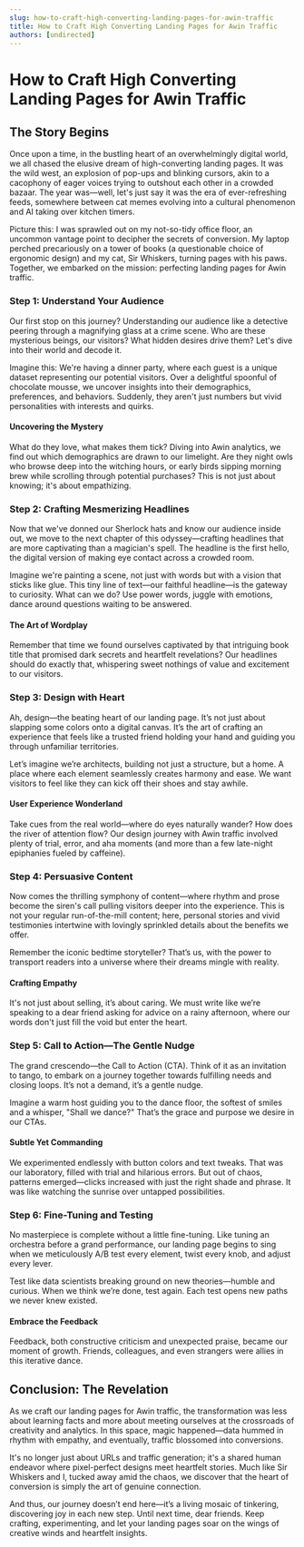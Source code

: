 ```yaml
---
slug: how-to-craft-high-converting-landing-pages-for-awin-traffic
title: How to Craft High Converting Landing Pages for Awin Traffic
authors: [undirected]
---
```



# How to Craft High Converting Landing Pages for Awin Traffic

## The Story Begins

Once upon a time, in the bustling heart of an overwhelmingly digital world, we all chased the elusive dream of high-converting landing pages. It was the wild west, an explosion of pop-ups and blinking cursors, akin to a cacophony of eager voices trying to outshout each other in a crowded bazaar. The year was—well, let's just say it was the era of ever-refreshing feeds, somewhere between cat memes evolving into a cultural phenomenon and AI taking over kitchen timers.

Picture this: I was sprawled out on my not-so-tidy office floor, an uncommon vantage point to decipher the secrets of conversion. My laptop perched precariously on a tower of books (a questionable choice of ergonomic design) and my cat, Sir Whiskers, turning pages with his paws. Together, we embarked on the mission: perfecting landing pages for Awin traffic.

### Step 1: Understand Your Audience

Our first stop on this journey? Understanding our audience like a detective peering through a magnifying glass at a crime scene. Who are these mysterious beings, our visitors? What hidden desires drive them? Let's dive into their world and decode it.

Imagine this: We're having a dinner party, where each guest is a unique dataset representing our potential visitors. Over a delightful spoonful of chocolate mousse, we uncover insights into their demographics, preferences, and behaviors. Suddenly, they aren't just numbers but vivid personalities with interests and quirks.

#### Uncovering the Mystery

What do they love, what makes them tick? Diving into Awin analytics, we find out which demographics are drawn to our limelight. Are they night owls who browse deep into the witching hours, or early birds sipping morning brew while scrolling through potential purchases? This is not just about knowing; it's about empathizing.

### Step 2: Crafting Mesmerizing Headlines

Now that we've donned our Sherlock hats and know our audience inside out, we move to the next chapter of this odyssey—crafting headlines that are more captivating than a magician's spell. The headline is the first hello, the digital version of making eye contact across a crowded room.

Imagine we're painting a scene, not just with words but with a vision that sticks like glue. This tiny line of text—our faithful headline—is the gateway to curiosity. What can we do? Use power words, juggle with emotions, dance around questions waiting to be answered.

#### The Art of Wordplay

Remember that time we found ourselves captivated by that intriguing book title that promised dark secrets and heartfelt revelations? Our headlines should do exactly that, whispering sweet nothings of value and excitement to our visitors.

### Step 3: Design with Heart

Ah, design—the beating heart of our landing page. It’s not just about slapping some colors onto a digital canvas. It’s the art of crafting an experience that feels like a trusted friend holding your hand and guiding you through unfamiliar territories.

Let’s imagine we’re architects, building not just a structure, but a home. A place where each element seamlessly creates harmony and ease. We want visitors to feel like they can kick off their shoes and stay awhile. 

#### User Experience Wonderland

Take cues from the real world—where do eyes naturally wander? How does the river of attention flow? Our design journey with Awin traffic involved plenty of trial, error, and aha moments (and more than a few late-night epiphanies fueled by caffeine).

### Step 4: Persuasive Content

Now comes the thrilling symphony of content—where rhythm and prose become the siren's call pulling visitors deeper into the experience. This is not your regular run-of-the-mill content; here, personal stories and vivid testimonies intertwine with lovingly sprinkled details about the benefits we offer.

Remember the iconic bedtime storyteller? That’s us, with the power to transport readers into a universe where their dreams mingle with reality.

#### Crafting Empathy

It's not just about selling, it’s about caring. We must write like we’re speaking to a dear friend asking for advice on a rainy afternoon, where our words don't just fill the void but enter the heart.

### Step 5: Call to Action—The Gentle Nudge

The grand crescendo—the Call to Action (CTA). Think of it as an invitation to tango, to embark on a journey together towards fulfilling needs and closing loops. It’s not a demand, it’s a gentle nudge.

Imagine a warm host guiding you to the dance floor, the softest of smiles and a whisper, "Shall we dance?" That’s the grace and purpose we desire in our CTAs. 

#### Subtle Yet Commanding

We experimented endlessly with button colors and text tweaks. That was our laboratory, filled with trial and hilarious errors. But out of chaos, patterns emerged—clicks increased with just the right shade and phrase. It was like watching the sunrise over untapped possibilities.

### Step 6: Fine-Tuning and Testing

No masterpiece is complete without a little fine-tuning. Like tuning an orchestra before a grand performance, our landing page begins to sing when we meticulously A/B test every element, twist every knob, and adjust every lever.

Test like data scientists breaking ground on new theories—humble and curious. When we think we’re done, test again. Each test opens new paths we never knew existed.

#### Embrace the Feedback

Feedback, both constructive criticism and unexpected praise, became our moment of growth. Friends, colleagues, and even strangers were allies in this iterative dance. 

## Conclusion: The Revelation

As we craft our landing pages for Awin traffic, the transformation was less about learning facts and more about meeting ourselves at the crossroads of creativity and analytics. In this space, magic happened—data hummed in rhythm with empathy, and eventually, traffic blossomed into conversions.

It's no longer just about URLs and traffic generation; it's a shared human endeavor where pixel-perfect designs meet heartfelt stories. Much like Sir Whiskers and I, tucked away amid the chaos, we discover that the heart of conversion is simply the art of genuine connection.

And thus, our journey doesn’t end here—it’s a living mosaic of tinkering, discovering joy in each new step. Until next time, dear friends. Keep crafting, experimenting, and let your landing pages soar on the wings of creative winds and heartfelt insights.